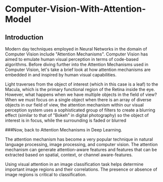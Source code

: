 # Computer-Vision-With-Attention-Model

## Introduction

Modern day techniques employed in Neural Networks in the domain of Computer Vision include "Attention Mechanisms". Computer Vision has aimed to emulate human visual perception in terms of code-based algorithms. Before diving further into the Attention Mechanisms used in Computer Vision, let's take a brief look at how attention mechanisms are embedded in and inspired by human visual capabilities.

Light traverses from the object of interest (which in this case is a leaf) to the Macula, which is the primary functional
region of the Retina inside the eye. However, what happens when we have multiple objects in the field of view? When
we must focus on a single object when there is an array of diverse objects in our field of view, the attention mechanism
within our visual perception system uses a sophisticated group of filters to create a blurring effect (similar to that of
"Bokeh" in digital photography) so the object of interest is in focus, while the surrounding is faded or blurred

###Now, back to Attention Mechanisms in Deep Learning.

The attention mechanism has become a very popular technique in natural language processing, image processing, and computer vision. The attention mechanism can generate attention-aware features and features that can be extracted based on spatial, context, or channel aware-features.

Using visual attention in an image classification task helps determine important image regions and
their correlations. The presence or absence of image regions is critical to classification.
